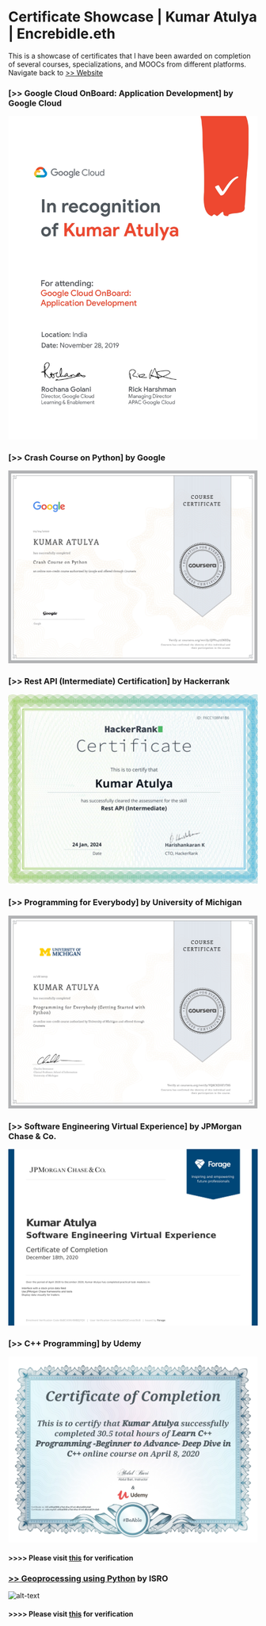 # Certificate Showcase | Kumar Atulya | Encrebidle.eth
This is a showcase of certificates that I have been awarded on completion of several courses, specializations, and MOOCs from different platforms.
Navigate back to [>> Website](https://encrebidle.com) 


### [>>  Google Cloud OnBoard: Application Development] by Google Cloud 

![Google Cloud OnBoard](Certificates/EC_01(9516)_page-0001.jpg)
### [>>  Crash Course on Python] by Google 
![ Crash Course on Python](Certificates/CourseraCrashpythoncert_page-0001.jpg)
### [>>  Rest API (Intermediate) Certification] by Hackerrank

![Rest API (Intermediate) Certification](Certificates/rest_api_intermediatecertificate_page-0001.jpg)
### [>>  Programming for Everybody] by University of Michigan
![Programming for Everybody](Certificates/CourseraVQ8CKDHF7T8Spython_page-0001.jpg)
### [>>  Software Engineering Virtual Experience] by JPMorgan Chase & Co. 

![Software Engineering Virtual Experience](Certificates/JPMorgan_CERTIFICATE_page-0001.jpg)

### [>>  C++ Programming] by Udemy 
![C++ Programming](Certificates/udemyc++certificate.jpg)


#### >>>> Please visit [this](verifylink) for verification

### [>>  Geoprocessing using Python](courselink) by ISRO

![alt-text](gitcertlink")

#### >>>> Please visit [this](verifylink) for verification
